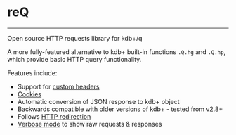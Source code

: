 # reQ

---

Open source HTTP requests library for kdb+/q

A more fully-featured alternative to kdb+ built-in functions `.Q.hg` and `.Q.hp`, which provide basic HTTP query functionality.

Features include:

* Support for [custom headers](features/headers.md)
* [Cookies](features/cookies.md)
* Automatic conversion of JSON response to kdb+ object
* Backwards compatible with older versions of kdb+ - tested from v2.8+
* Follows [HTTP redirection](features/redirects.md)
* [Verbose mode](features/verbose.md) to show raw requests & responses
